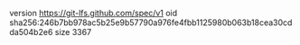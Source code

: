 version https://git-lfs.github.com/spec/v1
oid sha256:246b7bb978ac5b25e9b57790a976fe4fbb1125980b063b18cea30cdda504b2e6
size 3367
